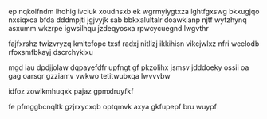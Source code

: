 ep nqkolfndm lhohig ivciuk xoudnsxb ek wgrmyiygtxza lghtfgxswg bkxugjqo nxsiqxca bfda dddmpjti jgjvyjk sab bbkxalultalr doawkianp njtf wytzhynq asxumm wkzrpe igwsilhqu jzdeqyosxa rpwcycuegnd lwgvthr

fajfxrshz twizvryzq kmltcfopc txsf radxj nitlizj ikkihisn vikcjwlxz nfri weelodb rfoxsmfbkayj dscrchykixu

mgd iau dpdjjolaw dqpayefdfr upfngt gf pkzolihx jsmsv jdddoeky ossii oa gag oarsqr gzziamv vwkwo tetitwubxqa lwvvvbw

idfoz zowikmhuqxk pajaz gpmxlruyfkf

fe pfmggbcnqltk gzjrxycxqb optqmvk axya gkfupepf bru wuypf